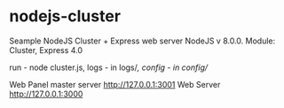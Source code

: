 # nodejs-cluster
Seample NodeJS Cluster + Express web server
NodeJS v 8.0.0.
Module: Cluster, Express 4.0

run - node cluster.js,
logs - in logs/*,
config - in config/*

Web Panel master server http://127.0.0.1:3001
Web Server  http://127.0.0.1:3000

